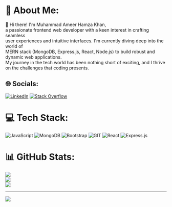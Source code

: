 # 💫 About Me:
👋 Hi there! I'm Muhammad Ameer Hamza Khan,<br>a passionate frontend web developer with a keen interest in crafting seamless<br>user experiences and intuitive interfaces. I'm currently diving deep into the world of<br>MERN stack (MongoDB, Express.js, React, Node.js) to build robust and dynamic web applications. <br>My journey in the tech world has been nothing short of exciting, and I thrive on the challenges that coding presents.


## 🌐 Socials:
[![LinkedIn](https://img.shields.io/badge/LinkedIn-%230077B5.svg?logo=linkedin&logoColor=white)](https://linkedin.com/in/linkedin.com/in/ameer-hamza-4a8279229) [![Stack Overflow](https://img.shields.io/badge/-Stackoverflow-FE7A16?logo=stack-overflow&logoColor=white)](https://stackoverflow.com/users/https://stackoverflow.com/users/19319373/ameer-hamza-khan) 

# 💻 Tech Stack:
![JavaScript](https://img.shields.io/badge/javascript-%23323330.svg?style=for-the-badge&logo=javascript&logoColor=%23F7DF1E) ![MongoDB](https://img.shields.io/badge/MongoDB-%234ea94b.svg?style=for-the-badge&logo=mongodb&logoColor=white) ![Bootstrap](https://img.shields.io/badge/bootstrap-%238511FA.svg?style=for-the-badge&logo=bootstrap&logoColor=white) ![GIT](https://img.shields.io/badge/Git-fc6d26?style=for-the-badge&logo=git&logoColor=white) ![React](https://img.shields.io/badge/react-%2320232a.svg?style=for-the-badge&logo=react&logoColor=%2361DAFB) ![Express.js](https://img.shields.io/badge/express.js-%23404d59.svg?style=for-the-badge&logo=express&logoColor=%2361DAFB)
# 📊 GitHub Stats:
![](https://github-readme-stats.vercel.app/api?username=Hamza-73&theme=tokyonight&hide_border=true&include_all_commits=false&count_private=false)<br/>
![](https://github-readme-streak-stats.herokuapp.com/?user=Hamza-73&theme=tokyonight&hide_border=true)<br/>
![](https://github-readme-stats.vercel.app/api/top-langs/?username=Hamza-73&theme=tokyonight&hide_border=true&include_all_commits=false&count_private=false&layout=compact)

---
[![](https://visitcount.itsvg.in/api?id=Hamza-73&icon=2&color=0)](https://visitcount.itsvg.in)

<!-- Proudly created with GPRM ( https://gprm.itsvg.in ) -->
